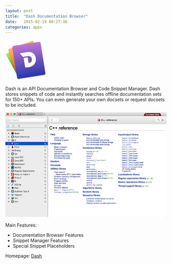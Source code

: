 ```yaml
---
layout: post
title:  "Dash Documentation Browser"
date:   2015-02-19 08:27:36
categories: apps
---
```

![Dash Logo](/assets/dash.png)

Dash is an API Documentation Browser and Code Snippet Manager. Dash stores snippets of code and instantly searches offline documentation sets for 150+ APIs. You can even generate your own docsets or request docsets to be included.

![Dash Screenshot](/assets/dash_screenshot.png)

Main Features:

* Documentation Browser Features
* Snippet Manager Features
* Special Snippet Placeholders

Homepage: [Dash](http://kapeli.com/dash)

